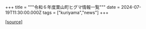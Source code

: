 +++
title = """令和６年度栗山町ヒグマ情報一覧"""
date = 2024-07-19T11:30:00.000Z
tags = ["kuriyama","news"]
+++


[[source]](https://www.town.kuriyama.hokkaido.jp/soshiki/50/27348.html)
